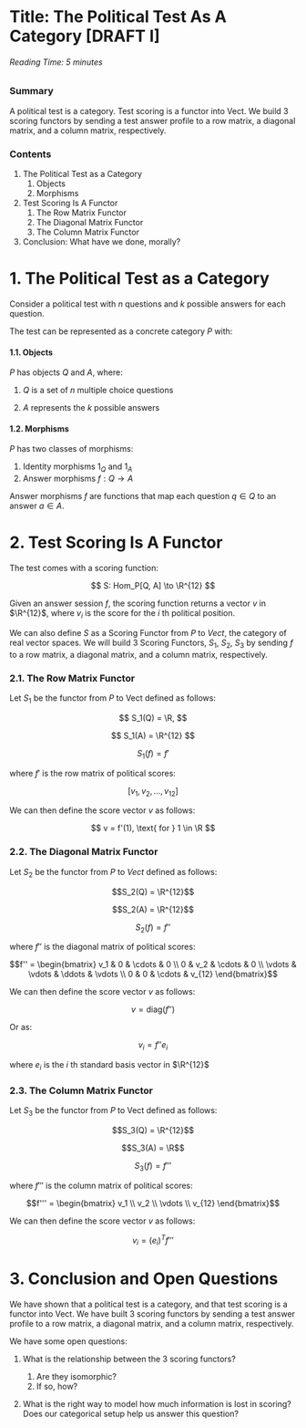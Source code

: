 # Title: The Political Test As A Category [DRAFT I]

###### Reading Time: 5 minutes

### Summary

A political test is a category.  Test scoring is a functor into Vect.  We build 3 scoring functors by sending a test answer profile to a row matrix, a diagonal matrix, and a column matrix, respectively.

### Contents

1. The Political Test as a Category  
    1. Objects  
    2. Morphisms
2. Test Scoring Is A Functor
    1. The Row Matrix Functor
    2. The Diagonal Matrix Functor
    3. The Column Matrix Functor
3. Conclusion: What have we done, morally?

# 1. The Political Test as a Category

Consider a political test with $n$ questions and $k$ possible answers for each question.

The test can be represented as a concrete category $P$ with:

#### 1.1. Objects

$P$ has objects $Q$ and $A$, where:

1. $Q$ is a set of $n$ multiple choice questions

1. $A$ represents the $k$ possible answers

#### 1.2. Morphisms

$P$ has two classes of morphisms:

1. Identity morphisms $1_Q$ and $1_A$
2. Answer morphisms $f: Q \to A$

Answer morphisms $f$ are functions that map each question $q \in Q$ to an answer $a \in A$.


# 2. Test Scoring Is A Functor

The test comes with a scoring function:

$$ S: Hom_P[Q, A] \to  \R^{12} $$

Given an answer session $f$, the scoring function returns a vector $v$ in $\R^{12}$, where $v_i$ is the score for the $i$ th political position.

We can also define $S$ as a Scoring Functor from $P$ to $Vect$, the category of real vector spaces. We will build 3 Scoring Functors, $S_1$, $S_2$, $S_3$ by sending $f$ to a row matrix, a diagonal matrix, and a column matrix, respectively.

### 2.1. The Row Matrix Functor

Let $S_1$ be the functor from $P$ to Vect defined as follows:

$$ S_1(Q) = \R, $$

$$ S_1(A) = \R^{12} $$

$$ S_1(f) = f' $$

where $f'$ is the row matrix of political scores:

$$ [v_1, v_2, \ldots , v_{12}] $$

We can then define the score vector $v$ as follows:

$$ v = f'(1), \text{ for } 1  \in  \R  $$

### 2.2. The Diagonal Matrix Functor

Let $S_2$ be the functor from $P$ to $Vect$ defined as follows:

$$S_2(Q) = \R^{12}$$

$$S_2(A) = \R^{12}$$

$$S_2(f) = f''$$

where $f''$ is the diagonal matrix of political scores:

$$f'' = \begin{bmatrix} v_1 & 0 & \cdots & 0 \\ 0 & v_2 & \cdots & 0 \\ \vdots & \vdots & \ddots & \vdots \\ 0 & 0 & \cdots & v_{12} \end{bmatrix}$$

We can then define the score vector $v$ as follows:

$$v = \text{diag}(f'')$$

Or as:

$$v_i = f''e_i$$

where $e_i$ is the $i$ th standard basis vector in $\R^{12}$

### 2.3. The Column Matrix Functor

Let $S_3$ be the functor from $P$ to Vect defined as follows:

$$S_3(Q) = \R^{12}$$

$$S_3(A) = \R$$

$$S_3(f) = f'''$$

where $f'''$ is the column matrix of political scores:

$$f''' = \begin{bmatrix} v_1 \\ v_2 \\ \vdots \\ v_{12} \end{bmatrix}$$

We can then define the score vector $v$ as follows:

$$v_i = (e_i)^T f'''$$

# 3. Conclusion and Open Questions

We have shown that a political test is a category, and that test scoring is a functor into Vect.  We have built 3 scoring functors by sending a test answer profile to a row matrix, a diagonal matrix, and a column matrix, respectively.

We have some open questions:


1. What is the relationship between the 3 scoring functors? 
    1. Are they isomorphic?
    2. If so, how?


2. What is the right way to model how much information is lost in scoring? Does our categorical setup help us answer this question?
